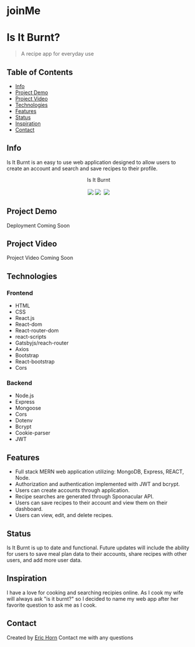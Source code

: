# joinMe
# Is It Burnt?
>A recipe app for everyday use

## Table of Contents

* [Info](#info)
* [Project Demo](#project-demo)
* [Project Video](#project-video)
* [Technologies](#technologies)
* [Features](#features)
* [Status](#status)
* [Inspiration](#inspiration)
* [Contact](#contact)

## Info
Is It Burnt is an easy to use web application designed to allow users to create an account and search and save recipes to their profile.

<div align='center'>Is It Burnt</div>
<br/>
<div align='center'>
<img src="./home-page.png">
</kbd>
<kbd>
<img src="./my-res.png">
</kbd>
<kbd>
<img src="./search-res.png">
</kbd>
</div>

## Project Demo

Deployment Coming Soon

## Project Video

Project Video Coming Soon

## Technologies
### Frontend
* HTML
* CSS
* React.js
* React-dom
* React-router-dom
* react-scripts
* Gatsbyjs/reach-router
* Axios
* Bootstrap
* React-bootstrap
* Cors

### Backend
* Node.js
* Express
* Mongoose
* Cors
* Dotenv
* Bcrypt
* Cookie-parser
* JWT


## Features
* Full stack MERN web application utilizing: MongoDB, Express, REACT, Node.
* Authorization and authentication implemented with JWT and bcrypt.
* Users can create accounts through application.
* Recipe searches are generated through Spoonacular API.
* Users can save recipes to their account and view them on their dashboard.
* Users can view, edit, and delete recipes.

## Status

Is It Burnt is up to date and functional. Future updates will include the ability for users to save meal plan data to their accounts, share recipes with other users, and add more user data. 

## Inspiration

I have a love for cooking and searching recipies online. As I cook my wife will always ask "is it burnt?" so I decided to name my web app after her favorite question to ask me as I cook.

## Contact
Created by [Eric Horn](www.linkedin.com/in/eric-horn-60143454)
Contact me with any questions